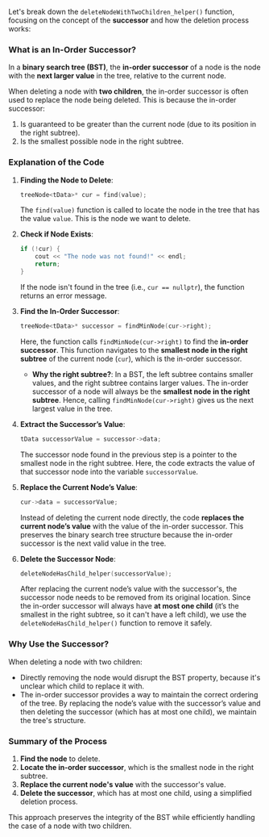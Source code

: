 Let's break down the `deleteNodeWithTwoChildren_helper()` function, focusing on the concept of the **successor** and how the deletion process works:

### What is an In-Order Successor?

In a **binary search tree (BST)**, the **in-order successor** of a node is the node with the **next larger value** in the tree, relative to the current node.

When deleting a node with **two children**, the in-order successor is often used to replace the node being deleted. This is because the in-order successor:
1. Is guaranteed to be greater than the current node (due to its position in the right subtree).
2. Is the smallest possible node in the right subtree.

### Explanation of the Code

1. **Finding the Node to Delete**:
   ```cpp
   treeNode<tData>* cur = find(value);
   ```
   The `find(value)` function is called to locate the node in the tree that has the value `value`. This is the node we want to delete.

2. **Check if Node Exists**:
   ```cpp
   if (!cur) {
       cout << "The node was not found!" << endl;
       return;
   }
   ```
   If the node isn't found in the tree (i.e., `cur == nullptr`), the function returns an error message.

3. **Find the In-Order Successor**:
   ```cpp
   treeNode<tData>* successor = findMinNode(cur->right);
   ```
   Here, the function calls `findMinNode(cur->right)` to find the **in-order successor**. This function navigates to the **smallest node in the right subtree** of the current node (`cur`), which is the in-order successor.

   - **Why the right subtree?**: 
     In a BST, the left subtree contains smaller values, and the right subtree contains larger values. The in-order successor of a node will always be the **smallest node in the right subtree**. Hence, calling `findMinNode(cur->right)` gives us the next largest value in the tree.

4. **Extract the Successor’s Value**:
   ```cpp
   tData successorValue = successor->data;
   ```
   The successor node found in the previous step is a pointer to the smallest node in the right subtree. Here, the code extracts the value of that successor node into the variable `successorValue`.

5. **Replace the Current Node’s Value**:
   ```cpp
   cur->data = successorValue;
   ```
   Instead of deleting the current node directly, the code **replaces the current node’s value** with the value of the in-order successor. This preserves the binary search tree structure because the in-order successor is the next valid value in the tree.

6. **Delete the Successor Node**:
   ```cpp
   deleteNodeHasChild_helper(successorValue);
   ```
   After replacing the current node’s value with the successor's, the successor node needs to be removed from its original location. Since the in-order successor will always have **at most one child** (it’s the smallest in the right subtree, so it can't have a left child), we use the `deleteNodeHasChild_helper()` function to remove it safely.

### Why Use the Successor?

When deleting a node with two children:
- Directly removing the node would disrupt the BST property, because it's unclear which child to replace it with.
- The in-order successor provides a way to maintain the correct ordering of the tree. By replacing the node’s value with the successor’s value and then deleting the successor (which has at most one child), we maintain the tree's structure.

### Summary of the Process

1. **Find the node** to delete.
2. **Locate the in-order successor**, which is the smallest node in the right subtree.
3. **Replace the current node's value** with the successor's value.
4. **Delete the successor**, which has at most one child, using a simplified deletion process.

This approach preserves the integrity of the BST while efficiently handling the case of a node with two children.